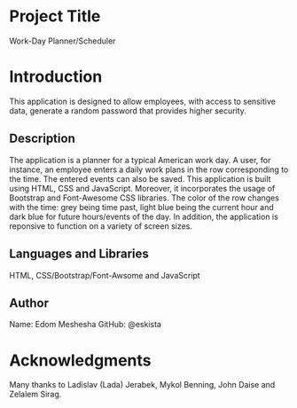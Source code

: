 # Project Title

Work-Day Planner/Scheduler

# Introduction

This application is designed to allow employees, with access to sensitive data, generate a random password that provides higher security. 

## Description 

The application is a planner for a typical American work day. A user, for instance, an employee enters a daily work plans in the row corresponding to the time. The entered events can also be saved. This application is built using HTML, CSS and JavaScript. Moreover, it incorporates the usage of Bootstrap and Font-Awesome CSS libraries. The color of the row changes with the time: grey being time past, light blue being the current hour and dark blue for future hours/events of the day. In addition, the application is reponsive to function on a variety of screen sizes. 


## Languages and Libraries

HTML, CSS/Bootstrap/Font-Awsome and JavaScript 

## Author

Name: Edom Meshesha
GitHub: @eskista

# Acknowledgments

Many thanks to Ladislav (Lada) Jerabek, Mykol Benning, John Daise and  Zelalem Sirag.
